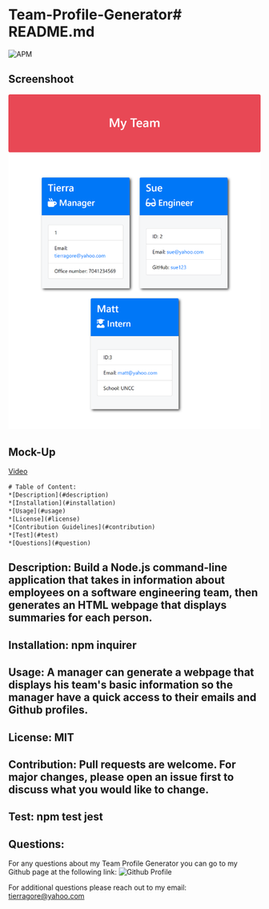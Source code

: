 # Team-Profile-Generator# README.md 

![APM](https://img.shields.io/apm/l/open)

## Screenshoot

![Image](Team-Profile-Generator.png)


## Mock-Up
[Video](https://drive.google.com/file/d/1o0fKHqqxdNf531AJW_9SMIExZeGzPvBT/view)
    
    # Table of Content: 
    *[Description](#description)
    *[Installation](#installation)
    *[Usage](#usage)
    *[License](#license)
    *[Contribution Guidelines](#contribution)
    *[Test](#test)
    *[Questions](#question)
    
## Description: Build a Node.js command-line application that takes in information about employees on a software engineering team, then generates an HTML webpage that displays summaries for each person.

## Installation: npm inquirer

## Usage: A manager can generate a webpage that displays his team's basic information so the manager have a quick access to their emails and Github profiles.

## License: MIT

## Contribution: Pull requests are welcome.  For major changes, please open an issue first to discuss what you would like to change.

    
## Test: npm test jest

## Questions:

For any questions about my Team Profile Generator you can go to my Github page at the following link:
![Github Profile](https://github.com/tmgorogers/Team-Profile-Generator)
     
For additional questions please reach out to my email: tierragore@yahoo.com
